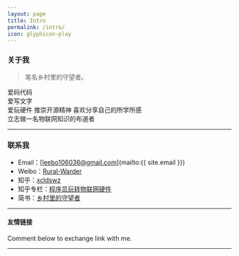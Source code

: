 ```yaml
---
layout: page
title: Intro
permalink: /intro/
icon: glyphicon-play
---
```


### 关于我

> 笔名乡村里的守望者。  
  
   爱码代码   
   爱写文字      
   爱玩硬件
   推崇开源精神
   喜欢分享自己的所学所感  
   立志做一名物联网知识的布道者
  

   

---

### 联系我

* Email：[leebo106036@gmail.com](mailto:{{ site.email }})
* Weibo：[Rural-Warder](http://weibo.com/u/5650708993/)
* 知乎：[xcldswz](https://www.zhihu.com/people/xcldswz)
* 知乎专栏：[程序员玩转物联网硬件](https://zhuanlan.zhihu.com/ioters)
* 简书：[乡村里的守望者](http://www.jianshu.com/users/e67611a6379b/)


---

#### 友情链接


Comment below to exchange link with me.  

---
